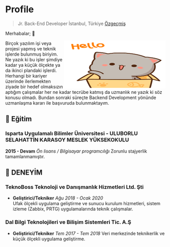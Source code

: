 # Profile

> Jr. Back-End Developer
> İstanbul, Türkiye
> [Özgeçmiş](public/ozgeçmiş.pdf)

Merhabalar; :wave:

<img align="right" alt="GIF" src="public/hello.gif" width="320" height="150" />

Birçok yazılım işi veya projesi yapmış ve teknik işlerde bulunmuş biriyim. Ne yazık ki bu işler şimdiye kadar ya küçük ölçekte ya da ikinci plandaki işlerdi. Herhangi bir kariyer üzerinde ilerlemekten ziyade bir hedef olmaksızın  aptığım çalışmalar her ne kadar tecrübe katmış da uzmanlık ne yazık ki söz konusu olmadı. Bundan sonraki süreçte Backend Development yönünde uzmanlaşma kararı ile başvuruda bulunmaktayım.

## :school: Eğitim

### Isparta Uygulamalı Bilimler Üniversitesi - ULUBORLU SELAHATTİN KARASOY MESLEK YÜKSEKOKULU

**2015 - Devam**
*Ön lisans / Bilgisayar programcılığı*
Zorunlu stajyerlik tamamlanmamıştır.

## :wrench: DENEYİM

### TeknoBoss Teknoloji ve Danışmanlık Hizmetleri Ltd. Şti

- **Geliştirici/Tekniker**
*Ağu 2018 - Ocak 2020*  
Ufak ölçekli uygulama geliştirme ve sunucu kurulum hizmetleri, sistem izleme (Zabbix, PRTG) uygulamalarında teknik çalışmalar.

### Dal Bilgi Teknolojileri ve Bilişim Sistemleri Tic. A.Ş

- **Geliştirici/Tekniker**
*Tem 2017 - Tem 2018*
Veri merkezinde teknikerlik ve küçük ölçekli uygulama geliştirme.
